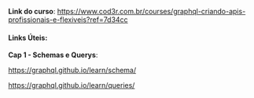 **Link do curso**:
https://www.cod3r.com.br/courses/graphql-criando-apis-profissionais-e-flexiveis?ref=7d34cc


#### Links Úteis:


**Cap 1 - Schemas e Querys**:

https://graphql.github.io/learn/schema/

https://graphql.github.io/learn/queries/

